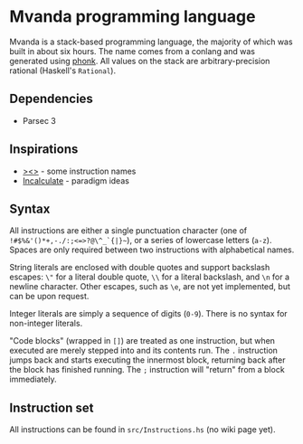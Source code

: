 # Mvanda programming language

Mvanda is a stack-based programming language, the majority of which was built
in about six hours. The name comes from a conlang and was generated using
[phonk](https://github.com/elyatai/phonk/). All values on the stack are
arbitrary-precision rational (Haskell's `Rational`).

## Dependencies

- Parsec 3

## Inspirations

- [><>](https://esolangs.org/wiki/Fish) - some instruction names
- [Incalculate](https://github.com/ry00001/incalculate) - paradigm ideas

## Syntax

All instructions are either a single punctuation character (one of
``!#$%&'()*+,-./:;<=>?@\^_`{|}~``), or a series of lowercase letters (`a-z`).
Spaces are only required between two instructions with alphabetical names.

String literals are enclosed with double quotes and support backslash
escapes: `\"` for a literal double quote, `\\` for a literal backslash, and
`\n` for a newline character. Other escapes, such as `\e`, are not yet
implemented, but can be upon request.

Integer literals are simply a sequence of digits (`0-9`). There is no syntax
for non-integer literals.

"Code blocks" (wrapped in `[]`) are treated as one instruction, but when
executed are merely stepped into and its contents run. The `.` instruction
jumps back and starts executing the innermost block, returning back after the
block has finished running. The `;` instruction will "return" from a block
immediately.

## Instruction set

All instructions can be found in `src/Instructions.hs` (no wiki page yet).